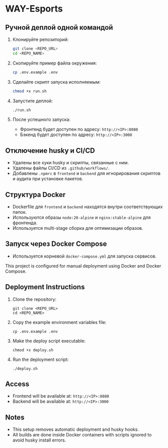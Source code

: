 # WAY-Esports

## Ручной деплой одной командой

1. Клонируйте репозиторий:
   ```bash
   git clone <REPO_URL>
   cd <REPO_NAME>
   ```

2. Скопируйте пример файла окружения:
   ```bash
   cp .env.example .env
   ```

3. Сделайте скрипт запуска исполняемым:
   ```bash
   chmod +x run.sh
   ```

4. Запустите деплой:
   ```bash
   ./run.sh
   ```

5. После успешного запуска:
   - Фронтенд будет доступен по адресу: `http://<IP>:8080`
   - Бэкенд будет доступен по адресу: `http://<IP>:3000`

## Отключение husky и CI/CD

- Удалены все хуки husky и скрипты, связанные с ним.
- Удалены файлы CI/CD из `.github/workflows/`.
- Добавлены `.npmrc` в `frontend` и `backend` для игнорирования скриптов и аудита при установке пакетов.

## Структура Docker

- Dockerfile для `frontend` и `backend` находятся внутри соответствующих папок.
- Используются образы `node:20-alpine` и `nginx:stable-alpine` для фронтенда.
- Используется multi-stage сборка для оптимизации образов.

## Запуск через Docker Compose

- Используется корневой `docker-compose.yml` для запуска сервисов.

This project is configured for manual deployment using Docker and Docker Compose.

## Deployment Instructions

1. Clone the repository:
   ```
   git clone <REPO_URL>
   cd <REPO_NAME>
   ```

2. Copy the example environment variables file:
   ```
   cp .env.example .env
   ```

3. Make the deploy script executable:
   ```
   chmod +x deploy.sh
   ```

4. Run the deployment script:
   ```
   ./deploy.sh
   ```

## Access

- Frontend will be available at: `http://<IP>:8080`
- Backend will be available at: `http://<IP>:3000`

## Notes

- This setup removes automatic deployment and husky hooks.
- All builds are done inside Docker containers with scripts ignored to avoid husky install errors.

